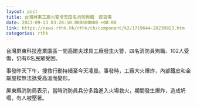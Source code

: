 ```yaml
---
layout: post
title: 台灣屏東工廠火警增至四名消防殉職　逾百傷
date: 2023-09-23 03:28:50.000000000 +08:00
link: https://news.rthk.hk/rthk/ch/component/k2/1719644-20230923.htm
categories: rthk
---
```


台灣屏東科技產業園區一間高爾夫球具工廠發生火警，四名消防員殉職、102人受傷，仍有6名民眾受困。

事發昨天下午，搜救行動持續至今天凌晨。事發時，工廠大火爆炸，內部鐵皮和金屬屋樑無法抵受高溫而變形。

屏東縣消防局表示，當時消防員兵分多路進入火場救火，期間發生爆炸，造成坍塌，有人被壓著。
